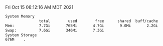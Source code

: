 Fri Oct 15 06:12:16 AM MDT 2021
```bash
System Memory
               total        used        free      shared  buff/cache   available
Mem:           7.7Gi       765Mi       4.7Gi       9.0Mi       2.2Gi       6.6Gi
Swap:          7.6Gi       346Mi       7.3Gi
System Storage
676M	.
```
